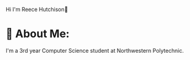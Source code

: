 Hi I'm Reece Hutchison👋

# 🔭 About Me:
I'm a 3rd year Computer Science student at Northwestern Polytechnic.
